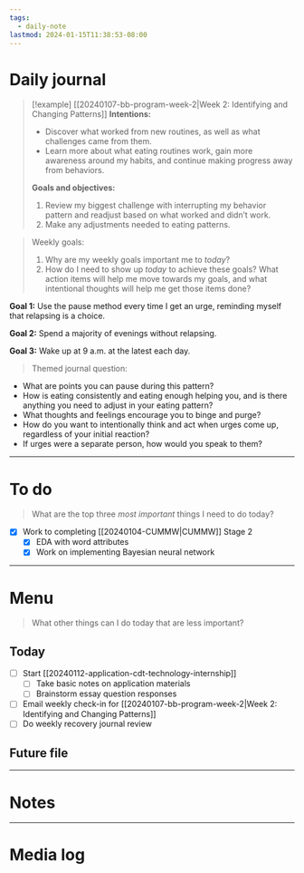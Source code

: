 ```yaml
---
tags:
  - daily-note
lastmod: 2024-01-15T11:38:53-08:00
---
```

# Daily journal

>[!example] [[20240107-bb-program-week-2|Week 2: Identifying and Changing Patterns]]
>**Intentions:**
>- Discover what worked from new routines, as well as what challenges came from them.
>- Learn more about what eating routines work, gain more awareness around my habits, and continue making progress away from behaviors.
>
>**Goals and objectives:**
>1. Review my biggest challenge with interrupting my behavior pattern and readjust based on what worked and didn’t work.
>2. Make any adjustments needed to eating patterns.

> Weekly goals:
> 1. Why are my weekly goals important me to *today*?
> 2. How do I need to show up *today* to achieve these goals? What action items will help me move towards my goals, and what intentional thoughts will help me get those items done?

**Goal 1:** Use the pause method every time I get an urge, reminding myself that relapsing is a choice.

**Goal 2:** Spend a majority of evenings without relapsing.

**Goal 3:** Wake up at 9 a.m. at the latest each day.


> Themed journal question: 

- What are points you can pause during this pattern?
- How is eating consistently and eating enough helping you, and is there anything you need to adjust in your eating pattern?
- What thoughts and feelings encourage you to binge and purge?
- How do you want to intentionally think and act when urges come up, regardless of your initial reaction?
- If urges were a separate person, how would you speak to them?

---
# To do

> What are the top three *most important* things I need to do today?

- [x] Work to completing [[20240104-CUMMW|CUMMW]] Stage 2
	- [x] EDA with word attributes
	- [x] Work on implementing Bayesian neural network

----
# Menu

> What other things can I do today that are less important?
## Today

- [ ] Start [[20240112-application-cdt-technology-internship]]
	- [ ] Take basic notes on application materials
	- [ ] Brainstorm essay question responses
- [ ] Email weekly check-in for [[20240107-bb-program-week-2|Week 2: Identifying and Changing Patterns]]
- [ ] Do weekly recovery journal review
## Future file


---
# Notes

---
# Media log
